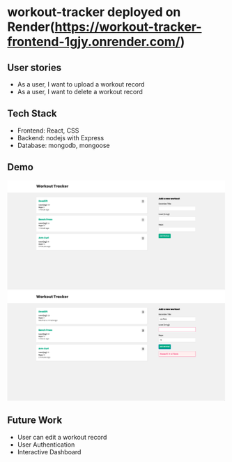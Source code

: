 # workout-tracker deployed on Render(https://workout-tracker-frontend-1gjy.onrender.com/)

## User stories
* As a user, I want to upload a workout record
* As a user, I want to delete a workout record


## Tech Stack
* Frontend: React, CSS
* Backend: nodejs with Express
* Database: mongodb, mongoose

## Demo

<img src="assets/homepage.png" alt="App Screenshot" width="500" />
<img src="assets/input_validation.png" alt="App Screenshot" width="500"/ >



## Future Work
* User can edit a workout record
* User Authentication
* Interactive Dashboard


